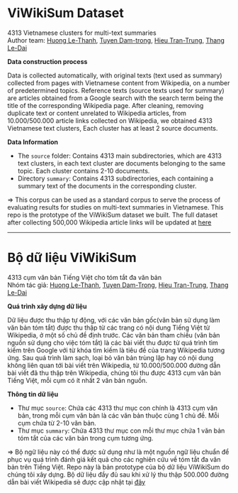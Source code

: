 # ViWikiSum Dataset
4313 Vietnamese clusters for multi-text summaries </br>
Author team: [Huong Le-Thanh](huonglt@soict.hust.edu.vn), [Tuyen Dam-trong](damtrongtuyen1999@gmail.com), [Hieu Tran-Trung](hieutt99@gmail.com), [Thang Le-Dai](thangld.bkhn@gmail.com)

**Data construction process**

Data is collected automatically, with original texts (text used as summary) collected from pages with Vietnamese content from Wikipedia, on a number of predetermined topics. Reference texts (source texts used for summary) are articles obtained from a Google search with the search term being the title of the corresponding Wikipedia page. After cleaning, removing duplicate text or content unrelated to Wikipedia articles, from 10.000/500.000 article links collected on Wikipedia, we obtained 4313 Vietnamese text clusters, Each cluster has at least 2 source documents.

**Data Information**
- The `source` folder: Contains 4313 main subdirectories, which are 4313 text clusters, in each text cluster are documents belonging to the same topic. Each cluster contains 2-10 documents.
- Directory `summary`: Contains 4313 subdirectories, each containing a summary text of the documents in the corresponding cluster.

=> This corpus can be used as a standard corpus to serve the process of evaluating results for studies on multi-text summaries in Vietnamese.
This repo is the prototype of the ViWikiSum dataset we built. The full dataset after collecting 500,000 Wikipedia article links will be updated at [here](LINK_DRIVE)

--------------

# Bộ dữ liệu ViWikiSum
4313 cụm văn bản Tiếng Việt cho tóm tắt đa văn bản </br>
Nhóm tác giả: [Huong Le-Thanh](huonglt@soict.hust.edu.vn), [Tuyen Dam-Trong](damtrongtuyen1999@gmail.com), [Hieu Tran-Trung](hieutt99@gmail.com), [Thang Le-Dai](thangld.bkhn@gmail.com) 

**Quá trình xây dựng dữ liệu**

Dữ liệu được thu thập tự động, với các văn bản gốc(văn bản sử dụng làm văn bản tóm tắt) được thu thập từ các trang có nội dung Tiếng Việt từ Wikipedia, ở một số chủ đề định trước. Các văn bản tham chiếu (văn bản nguồn sử dụng cho việc tóm tắt) là các bài viết thu được từ quá trình tìm kiếm trên Google với từ khóa tìm kiếm là tiêu đề của trang Wikipedia tương ứng. Sau quá trình làm sạch, loại bỏ văn bản trùng lặp hay có nội dung không liên quan tới bài viết trên Wikipedia, từ 10.000/500.000 đường dẫn bài viết đã thu thập trên Wikipedia, chúng tôi thu được 4313 cụm văn bản Tiếng Việt, mỗi cụm có ít nhất 2 văn bản nguồn.

**Thông tin dữ liệu**
- Thư mục `source`: Chứa các 4313 thư mục con chính là 4313 cụm văn bản, trong mỗi cụm văn bản là các văn bản thuộc cùng 1 chủ đề. Mỗi cụm chứa từ 2-10 văn bản.
- Thư mục `summary`: Chứa 4313 thư mục con mỗi thư mục chứa 1 văn bản tóm tắt của các văn bản trong cụm tương ứng.

=> Bộ ngữ liệu này có thể được sử dụng như là một nguồn ngữ liệu chuẩn để phục vụ quá trình đánh giá kết quả cho các nghiên cứu về tóm tắt đa văn bản trên Tiếng Việt.
Repo này là bản prototype của bộ dữ liệu ViWikiSum do chúng tôi xây dựng. Bộ dữ liệu đầy đủ sau khi xử lý thu thập 500.000 đường dẫn bài viết Wikipedia sẽ được cập nhật tại [đây](LINK_DRIVE)
